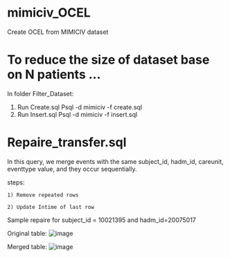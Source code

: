 # mimiciv_OCEL
Create OCEL from MIMICIV dataset 
# To reduce the size of dataset base on N patients ...
In folder Filter_Dataset:
  1) Run Create.sql
          Psql -d mimiciv -f create.sql
  3) Run Insert.sql
          Psql -d mimiciv -f insert.sql
# Repaire_transfer.sql

  In this query, we merge events with the same subject_id, hadm_id, careunit, eventtype value, and they occur sequentially.
  
  steps:
    
    1) Remove repeated rows

    2) Update Intime of last row

   Sample repaire for subject_id = 10021395 and hadm_id=20075017
  
Original table:
![image](https://github.com/mahmoodsoltani/mimiciv_OCEL/assets/36055083/c9841230-1b01-4749-ac92-6ae01de9ff75)

Merged table:
![image](https://github.com/mahmoodsoltani/mimiciv_OCEL/assets/36055083/759150f6-9078-4aeb-a7d3-114697798247)
